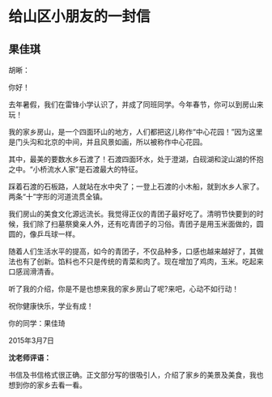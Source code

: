 # 给山区小朋友的一封信 #

## 果佳琪 ##
   
胡晰：
    
你好！
    
去年暑假，我们在雷锋小学认识了，并成了同班同学。今年春节，你可以到房山来玩！

我的家乡房山，是一个四面环山的地方，人们都把这儿称作“中心花园！”因为这里是门头沟和北京的中间，并且风景如画，所以被称作中心花园。

其中，最美的要数水乡石渡了！石渡四面环水，处于澄湖，白砚湖和淀山湖的怀抱之中。“小桥流水人家”是石渡最大的特征。

踩着石渡的石板路，人就站在水中央了；一登上石渡的小木船，就到水乡人家了。两条“十”字形的河道流贯全镇。

我们房山的美食文化源远流长。我觉得正仪的青团子最好吃了。清明节快要到的时候，我们除了扫墓祭奠亲人外，还有吃青团子的习俗。青团子是用玉米面做的，圆圆的，像乒乓球一样。

随着人们生活水平的提高，如今的青团子，不仅品种多，口感也越来越好了，其做法也有了创新。馅料也不只是传统的青菜和肉了。现在增加了鸡肉，玉米。吃起来口感润滑清香。

听了我的介绍，你是不是也想来我的家乡房山了呢?来吧，心动不如行动！

祝你健康快乐，学业有成！
                                                            
你的同学：果佳琦
                                                                 
2015年3月7日

**沈老师评语：**

书信及书信格式很正确。正文部分写的很吸引人，介绍了家乡的美景及美食，我也想到你的家乡去看一看。
            
            